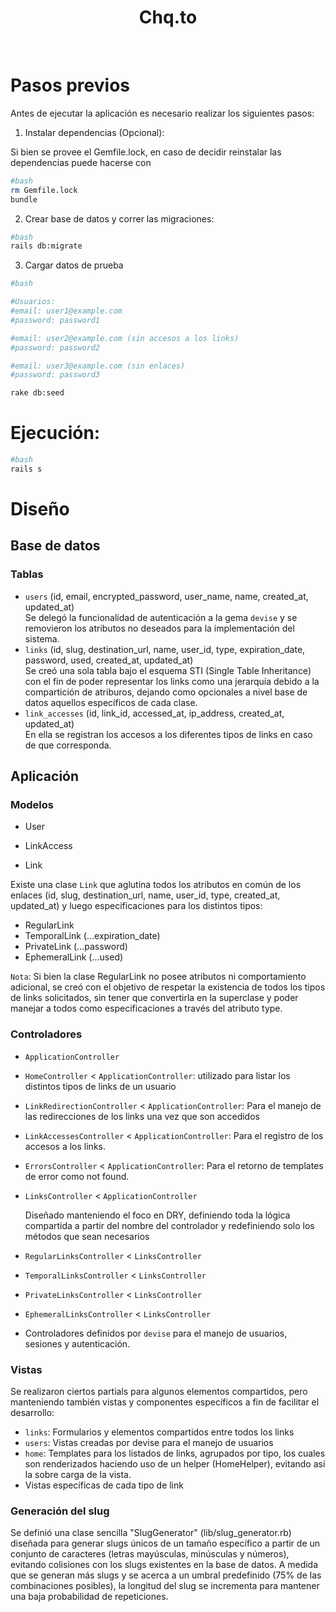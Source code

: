 <h1 align="center">
  Chq.to
</h1>
<br/>

# Pasos previos

Antes de ejecutar la aplicación es necesario realizar los siguientes pasos:

1. Instalar dependencias (Opcional):

  Si bien se provee el Gemfile.lock, en caso de decidir reinstalar las dependencias puede hacerse con

```bash
#bash
rm Gemfile.lock
bundle
```

2. Crear base de datos y correr las migraciones:
```bash
#bash
rails db:migrate
```

3. Cargar datos de prueba
   
```bash
#bash

#Usuarios:
#email: user1@example.com
#password: password1

#email: user2@example.com (sin accesos a los links)
#password: password2

#email: user3@example.com (sin enlaces)
#password: password3

rake db:seed
```

# Ejecución:
```bash
#bash
rails s
```

# Diseño

## Base de datos

### Tablas

- `users` (id, email, encrypted_password, user_name, name, created_at, updated_at)
  <br/>
  Se delegó la funcionalidad de autenticación a la gema `devise` y se removieron los atributos no deseados para la implementación del sistema.
  <br/>
- `links` (id, slug, destination_url, name, user_id, type, expiration_date, password, used, created_at, updated_at)
  <br/>
  Se creó una sola tabla bajo el esquema STI (Single Table Inheritance) con el fin de poder representar los links como una jerarquía debido a la compartición de atriburos, dejando como opcionales a nivel base de datos aquellos específicos de cada clase.
  <br/>
- `link_accesses` (id, link_id, accessed_at, ip_address, created_at, updated_at)
  <br/>
  En ella se registran los accesos a los diferentes tipos de links en caso de que corresponda.


## Aplicación

### Modelos

- User
- LinkAccess

- Link

Existe una clase `Link` que aglutina todos los atributos en común de los enlaces (id, slug, destination_url, name, user_id, type, created_at, updated_at) y luego especificaciones para los distintos tipos:

- RegularLink
- TemporalLink (...expiration_date)
- PrivateLink (...password)
- EphemeralLink (...used)

`Nota`: Si bien la clase RegularLink no posee atributos ni comportamiento adicional, se creó con el objetivo de respetar la existencia de todos los tipos de links solicitados, sin tener que convertirla en la superclase y poder manejar a todos como especificaciones a través del atributo type.


### Controladores

- `ApplicationController`
- `HomeController` < `ApplicationController`: utilizado para listar los distintos tipos de links de un usuario
- `LinkRedirectionController` < `ApplicationController`: Para el manejo de las redirecciones de los links una vez que son accedidos
- `LinkAccessesController` < `ApplicationController`: Para el registro de los accesos a los links.
- `ErrorsController` < `ApplicationController`: Para el retorno de templates de error como not found.

- `LinksController` < `ApplicationController`

  Diseñado manteniendo el foco en DRY, definiendo toda la lógica compartida a partir del nombre del controlador y redefiniendo solo los métodos que sean necesarios

- `RegularLinksController` < `LinksController`
- `TemporalLinksController` < `LinksController`
- `PrivateLinksController`  < `LinksController`
- `EphemeralLinksController` < `LinksController`

- Controladores definidos por `devise` para el manejo de usuarios, sesiones y autenticación.


### Vistas

Se realizaron ciertos partials para algunos elementos compartidos, pero manteniendo también vistas y componentes específicos a fin de facilitar el desarrollo:

- `links`: Formularios y elementos compartidos entre todos los links
- `users`: Vistas creadas por devise para el manejo de usuarios
- `home`: Templates para los listados de links, agrupados por tipo, los cuales son renderizados haciendo uso de un helper (HomeHelper), evitando así la sobre carga de la vista.
- Vistas específicas de cada tipo de link


### Generación del slug

Se definió una clase sencilla "SlugGenerator" (lib/slug_generator.rb) diseñada para generar slugs únicos de un tamaño específico a partir de un conjunto de caracteres (letras mayúsculas, minúsculas y números), evitando colisiones con los slugs existentes en la base de datos. A medida que se generan más slugs y se acerca a un umbral predefinido (75% de las combinaciones posibles), la longitud del slug se incrementa para mantener una baja probabilidad de repeticiones. 
